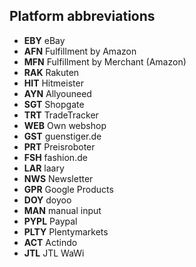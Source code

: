 ## Platform abbreviations

* **EBY**  eBay
* **AFN**  Fulfillment by Amazon
* **MFN**  Fulfillment by Merchant (Amazon)
* **RAK**  Rakuten
* **HIT**  Hitmeister
* **AYN**  Allyouneed
* **SGT**  Shopgate
* **TRT**  TradeTracker
* **WEB**  Own webshop
* **GST**  guenstiger.de
* **PRT**  Preisroboter
* **FSH**  fashion.de
* **LAR**  laary
* **NWS**  Newsletter
* **GPR**  Google Products
* **DOY**  doyoo
* **MAN**  manual input
* **PYPL** Paypal
* **PLTY** Plentymarkets
* **ACT**  Actindo
* **JTL**  JTL WaWi
